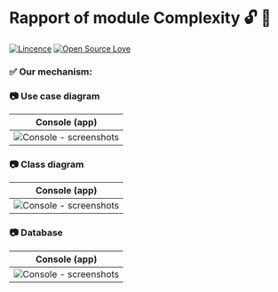 # Rapport of module Complexity :unlock: :snake:
[![Lincence](https://img.shields.io/badge/License-Apache%202.0-blue.svg)](LICENSE)
[![Open Source Love](https://badges.frapsoft.com/os/v1/open-source.png?v=103)](https://github.com/ellerbrock/open-source-badges/)

### :white_check_mark: Our mechanism:
### :camera: Use case diagram
Console (app)          |
:---------------------:|
![Console - screenshots](Screenshots/Use_case_diagram.PNG) |
### :camera: Class diagram
Console (app)          |
:---------------------:|
![Console - screenshots](Screenshots/Class_diagram.PNG) |
### :camera: Database
Console (app)          |
:---------------------:|
![Console - screenshots](Screenshots/Capture.PNG) |
